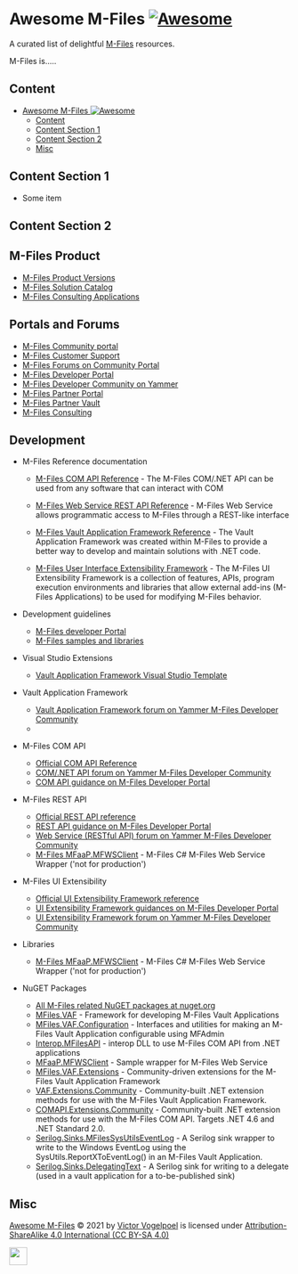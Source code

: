 # Awesome M-Files  [![Awesome](https://cdn.rawgit.com/sindresorhus/awesome/d7305f38d29fed78fa85652e3a63e154dd8e8829/media/badge.svg)](https://github.com/sindresorhus/awesome)

A curated list of delightful [M-Files](https://m-files.com) resources.

M-Files is.....

## Content

- [Awesome M-Files  ![Awesome](https://github.com/sindresorhus/awesome)](#awesome-m-files--)
  - [Content](#content)
  - [Content Section 1](#content-section-1)
  - [Content Section 2](#content-section-2)
  - [Misc](#misc)

## Content Section 1

- Some item

## Content Section 2

## M-Files Product
- [M-Files Product Versions](https://www.m-files.com/products/product-editions/)
- [M-Files Solution Catalog](https://catalog.m-files.com/)
- [M-Files Consulting Applications](https://consulting.m-files.com/doku.php?id=list_applications)


## Portals and Forums

- [M-Files Community portal](https://community.m-files.com/)
- [M-Files Customer Support](https://m-files.force.com/)
- [M-Files Forums on Community Portal](https://community.m-files.com/forums-1552881334/)
- [M-Files Developer Portal](https://developer.m-files.com/) 
- [M-Files Developer Community on Yammer](https://www.yammer.com/m-filesdevelopercommunity/#/home)
- [M-Files Partner Portal](https://partners.m-files.com/)
- [M-Files Partner Vault](https://partners.cloudvault.m-files.com/)
- [M-Files Consulting](https://consulting.m-files.com)


## Development

- M-Files Reference documentation

  - [M-Files COM API Reference](https://www.m-files.com/api/documentation/index.html) - The M-Files COM/.NET API can be used from any software that can interact with COM
  - [M-Files Web Service REST API Reference](https://developer.m-files.com/APIs/REST-API/Reference/) - M-Files Web Service allows programmatic access to M-Files through a REST-like interface
 
  - [M-Files Vault Application Framework Reference](https://developer.m-files.com/Frameworks/Vault-Application-Framework/Reference/html/c62ba15d-1642-2388-5fca-022279440967.htm) - The Vault Application Framework was created within M-Files to provide a better way to develop and maintain solutions with .NET code.
  - [M-Files User Interface Extensibility Framework](https://www.m-files.com/UI_Extensibility_Framework/#FrontPage.html) - The M-Files UI Extensibility Framework is a collection of features, APIs, program execution environments and libraries that allow external add-ins (M-Files Applications) to be used for modifying M-Files behavior.

- Development guidelines
  - [M-Files developer Portal](https://developer.m-files.com/)
  - [M-Files samples and libraries](https://github.com/M-Files/MFilesSamplesAndLibraries)
  
- Visual Studio Extensions
  - [Vault Application Framework Visual Studio Template](https://marketplace.visualstudio.com/items?itemName=M-Files.MFilesVisualStudioExtensions)

- Vault Application Framework
  - [Vault Application Framework forum on Yammer M-Files Developer Community](https://www.yammer.com/m-filesdevelopercommunity/#/threads/inGroup?type=in_group&feedId=10799870)
  -

- M-Files COM API
  - [Official COM API Reference](https://www.m-files.com/api/documentation/index.html)
  - [COM/.NET API forum on Yammer M-Files Developer Community](https://www.yammer.com/m-filesdevelopercommunity/#/threads/inGroup?type=in_group&feedId=10800111&view=all)
  - [COM API guidance on M-Files Developer Portal](https://developer.m-files.com/APIs/COM-API/)

- M-Files REST API
  - [Official REST API reference](https://developer.m-files.com/APIs/REST-API/Reference/)
  - [REST API guidance on M-Files Developer Portal](https://developer.m-files.com/APIs/REST-API/)
  - [Web Service (RESTful API) forum on Yammer M-Files Developer Community](https://www.yammer.com/m-filesdevelopercommunity/#/threads/inGroup?type=in_group&feedId=10799863&view=all)
  - [M-Files MFaaP.MFWSClient](https://github.com/M-Files/Libraries.MFWSClient) - M-Files C# M-Files Web Service Wrapper ('not for production')

- M-Files UI Extensibility
  - [Official UI Extensibility Framework reference](https://www.m-files.com/UI_Extensibility_Framework/#FrontPage.html)
  - [UI Extensibility Framework guidances on M-Files Developer Portal](https://developer.m-files.com/Frameworks/User-Interface-Extensibility-Framework/)
  - [UI Extensibility Framework forum on Yammer M-Files Developer Community](https://www.yammer.com/m-filesdevelopercommunity/#/threads/inGroup?type=in_group&feedId=10799853&view=all)

- Libraries
  - [M-Files MFaaP.MFWSClient](https://github.com/M-Files/Libraries.MFWSClient) - M-Files C# M-Files Web Service Wrapper ('not for production')

- NuGET Packages
  - [All M-Files related NuGET packages at nuget.org](https://www.nuget.org/packages?q=mfiles)
  - [MFiles.VAF](https://www.nuget.org/packages/MFiles.VAF/) - Framework for developing M-Files Vault Applications
  - [MFiles.VAF.Configuration](https://www.nuget.org/packages/MFiles.VAF.Configuration/) - Interfaces and utilities for making an M-Files Vault Application configurable using MFAdmin
  - [Interop.MFilesAPI](https://www.nuget.org/packages/Interop.MFilesAPI/) - interop DLL to use M-Files COM API from .NET applications
  - [MFaaP.MFWSClient](https://www.nuget.org/packages/MFaaP.MFWSClient) - Sample wrapper for M-Files Web Service
  - [MFiles.VAF.Extensions](https://www.nuget.org/packages/MFiles.VAF.Extensions/) - Community-driven extensions for the M-Files Vault Application Framework
  - [VAF.Extensions.Community](https://github.com/M-Files/VAF.Extensions.Community) - Community-built .NET extension methods for use with the M-Files Vault Application Framework.
  - [COMAPI.Extensions.Community](https://github.com/M-Files/COMAPI.Extensions.Community) - Community-built .NET extension methods for use with the M-Files COM API. Targets .NET 4.6 and .NET Standard 2.0.
  - [Serilog.Sinks.MFilesSysUtilsEventLog](https://github.com/serilog-contrib/Serilog.Sinks.MFilesSysUtilsEventLog) - A Serilog sink wrapper to write to the Windows EventLog using the SysUtils.ReportXToEventLog() in an M-Files Vault Application.
  - [Serilog.Sinks.DelegatingText](https://github.com/serilog-contrib/Serilog.Sinks.DelegatingText) - A Serilog sink for writing to a delegate (used in a vault application for a to-be-published sink)


## Misc

[Awesome M-Files]() © 2021 by [Victor Vogelpoel](https://victorvogelpoel.nl) is licensed under [Attribution-ShareAlike 4.0 International (CC BY-SA 4.0)](https://creativecommons.org/licenses/by-sa/4.0/)

<img src="https://mirrors.creativecommons.org/presskit/buttons/88x31/png/by-sa.png" height="32"/>
